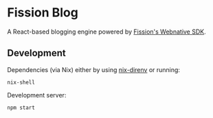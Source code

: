 # Fission Blog

A React-based blogging engine powered by [Fission's Webnative SDK](https://github.com/fission-suite/webnative).


## Development

Dependencies (via Nix) either by using [nix-direnv](https://github.com/nix-community/nix-direnv) or running:

```
nix-shell
```

Development server:

```
npm start
```